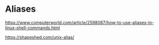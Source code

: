# Aliases

https://www.computerworld.com/article/2598087/how-to-use-aliases-in-linux-shell-commands.html

https://shapeshed.com/unix-alias/
